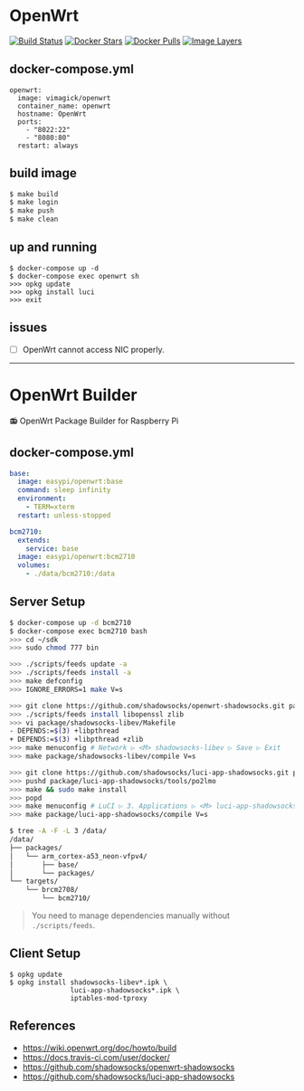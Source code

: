 OpenWrt
=======

[![Build Status](https://travis-ci.org/EasyPi/docker-openwrt.svg)](https://travis-ci.org/EasyPi/docker-openwrt)
[![Docker Stars](https://img.shields.io/docker/stars/easypi/openwrt.svg)](https://hub.docker.com/r/easypi/openwrt/)
[![Docker Pulls](https://img.shields.io/docker/pulls/easypi/openwrt.svg)](https://hub.docker.com/r/easypi/openwrt/)
[![Image Layers](https://images.microbadger.com/badges/image/easypi/openwrt.svg)](https://microbadger.com/#/images/easypi/openwrt)

## docker-compose.yml

```
openwrt:
  image: vimagick/openwrt
  container_name: openwrt
  hostname: OpenWrt
  ports:
    - "8022:22"
    - "8080:80"
  restart: always
```

## build image

```bash
$ make build
$ make login
$ make push
$ make clean
```

## up and running

```
$ docker-compose up -d
$ docker-compose exec openwrt sh
>>> opkg update
>>> opkg install luci
>>> exit
```

## issues

- [ ] OpenWrt cannot access NIC properly.

-----------------------------------------

OpenWrt Builder
===============

:radio: OpenWrt Package Builder for Raspberry Pi

## docker-compose.yml

```yaml
base:
  image: easypi/openwrt:base
  command: sleep infinity
  environment:
    - TERM=xterm
  restart: unless-stopped

bcm2710:
  extends:
    service: base
  image: easypi/openwrt:bcm2710
  volumes:
    - ./data/bcm2710:/data
```

## Server Setup

```bash
$ docker-compose up -d bcm2710
$ docker-compose exec bcm2710 bash
>>> cd ~/sdk
>>> sudo chmod 777 bin

>>> ./scripts/feeds update -a
>>> ./scripts/feeds install -a
>>> make defconfig
>>> IGNORE_ERRORS=1 make V=s

>>> git clone https://github.com/shadowsocks/openwrt-shadowsocks.git package/shadowsocks-libev
>>> ./scripts/feeds install libopenssl zlib
>>> vi package/shadowsocks-libev/Makefile
- DEPENDS:=$(3) +libpthread
+ DEPENDS:=$(3) +libpthread +zlib
>>> make menuconfig # Network ▷ <M> shadowsocks-libev ▷ Save ▷ Exit
>>> make package/shadowsocks-libev/compile V=s

>>> git clone https://github.com/shadowsocks/luci-app-shadowsocks.git package/luci-app-shadowsocks
>>> pushd package/luci-app-shadowsocks/tools/po2lmo
>>> make && sudo make install
>>> popd
>>> make menuconfig # LuCI ▷ 3. Applications ▷ <M> luci-app-shadowsocks ▷ Save ▷ Exit
>>> make package/luci-app-shadowsocks/compile V=s

$ tree -A -F -L 3 /data/
/data/
├── packages/
│   └── arm_cortex-a53_neon-vfpv4/
│       ├── base/
│       └── packages/
└── targets/
    └── brcm2708/
        └── bcm2710/
```

> You need to manage dependencies manually without `./scripts/feeds`.

## Client Setup

```
$ opkg update
$ opkg install shadowsocks-libev*.ipk \
               luci-app-shadowsocks*.ipk \
               iptables-mod-tproxy
```

## References

- <https://wiki.openwrt.org/doc/howto/build>
- <https://docs.travis-ci.com/user/docker/>
- <https://github.com/shadowsocks/openwrt-shadowsocks>
- <https://github.com/shadowsocks/luci-app-shadowsocks>
